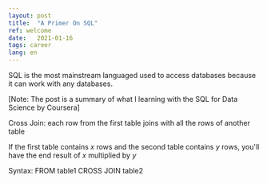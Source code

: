 ```yaml
---
layout: post
title:  "A Primer On SQL"
ref: welcome
date:   2021-01-16
tags: career
lang: en
---
```


SQL is the most mainstream languaged used to access databases because it can work with any databases.

[Note: The post is a summary of what I learning with the SQL for Data Science by Coursera]

Cross Join: each row from the first table joins with all the rows of another table

If the first table contains $x$ rows and the second table contains $y$ rows, you'll have the end result of $x$ multiplied by $y$

Syntax: FROM table1 CROSS JOIN table2